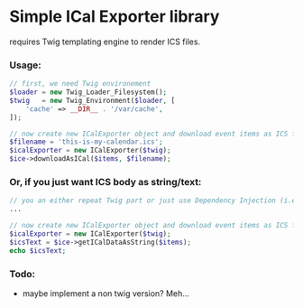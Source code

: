 # Simple ICal Exporter library
requires Twig templating engine to render ICS files.

### Usage:

```php
// first, we need Twig environement
$loader = new Twig_Loader_Filesystem();
$twig   = new Twig_Environment($loader, [
    'cache' => __DIR__ . '/var/cache',
]);

// now create new ICalExporter object and download event items as ICS file
$filename = 'this-is-my-calendar.ics';
$icalExporter = new ICalExporter($twig);
$ice->downloadAsICal($items, $filename);
```

### Or, if you just want ICS body as string/text:

```php
// you an either repeat Twig part or just use Dependency Injection (i.e. in Symfony) to inject twig to the class, then fetch it as a service
...

// now create new ICalExporter object and download event items as ICS file
$icalExporter = new ICalExporter($twig);
$icsText = $ice->getICalDataAsString($items);
echo $icsText;
```

### Todo: 
- maybe implement a non twig version? Meh...
